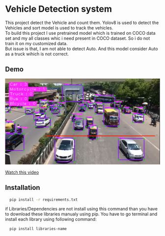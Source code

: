 
# Vehicle Detection system

This project detect the Vehicle and count them. Yolov8 is used to detect the Vehicles and sort model is used to track the vehicles.  
To build this project I use pretrained model which is trained on COCO data set and my all classes whic i need present in COCO dataset. So i do not train it on my customized data.  
But issue is that, I am not able to detect Auto. And this model consider Auto as a truck wihich is not correct.



## Demo
![Image](https://github.com/Asad-Mhmood/VehicleDetectionSystem/blob/master/data/1.PNG)

[Watch this video](https://youtu.be/1z4_jPtqKFc?si=VLkZ5aO4Gc4sqL5-)




## Installation



```bash
  pip install -r requirements.txt
```
if Libraries/Dependencies are not install using this command than you have to download these libraries manualy using pip.
You have to go terminal and install each library using following command:
```bash
  pip install libraries-name
```